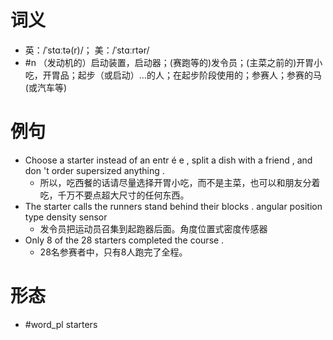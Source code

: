 # 词义
- 英：/ˈstɑːtə(r)/； 美：/ˈstɑːrtər/
- #n （发动机的）启动装置，启动器；(赛跑等的)发令员；(主菜之前的)开胃小吃，开胃品；起步（或启动）…的人；在起步阶段使用的；参赛人；参赛的马(或汽车等)
# 例句
- Choose a starter instead of an entr é e , split a dish with a friend , and don 't order supersized anything .
	- 所以，吃西餐的话请尽量选择开胃小吃，而不是主菜，也可以和朋友分着吃，千万不要点超大尺寸的任何东西。
- The starter calls the runners stand behind their blocks . angular position type density sensor
	- 发令员把运动员召集到起跑器后面。角度位置式密度传感器
- Only 8 of the 28 starters completed the course .
	- 28名参赛者中，只有8人跑完了全程。
# 形态
- #word_pl starters
